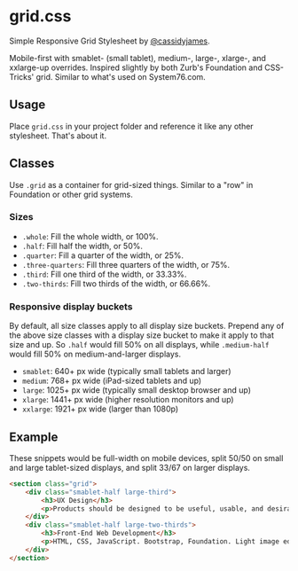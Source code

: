 # grid.css
Simple Responsive Grid Stylesheet by [@cassidyjames](https://github.com/cassidyjames).

Mobile-first with smablet- (small tablet), medium-, large-, xlarge-, and xxlarge-up overrides. Inspired slightly by both Zurb's Foundation and CSS-Tricks' grid. Similar to what's used on System76.com.

## Usage

Place `grid.css` in your project folder and reference it like any other stylesheet. That's about it.

## Classes

Use `.grid` as a container for grid-sized things. Similar to a "row" in Foundation or other grid systems. 

### Sizes

* `.whole`: Fill the whole width, or 100%.
* `.half`: Fill half the width, or 50%.
* `.quarter`: Fill a quarter of the width, or 25%.
* `.three-quarters`: Fill three quarters of the width, or 75%.
* `.third`: Fill one third of the width, or 33.33%.
* `.two-thirds`: Fill two thirds of the width, or 66.66%.

### Responsive display buckets

By default, all size classes apply to all display size buckets. Prepend any of the above size classes with a display size bucket to make it apply to that size and up. So `.half` would fill 50% on all displays, while `.medium-half` would fill 50% on medium-and-larger displays.

* `smablet`: 640+ px wide (typically small tablets and larger)
* `medium`: 768+ px wide (iPad-sized tablets and up)
* `large`: 1025+ px wide (typically small desktop browser and up)
* `xlarge`: 1441+ px wide (higher resolution monitors and up)
* `xxlarge`: 1921+ px wide (larger than 1080p)

## Example

These snippets would be full-width on mobile devices, split 50/50 on small and large tablet-sized displays, and split 33/67 on larger displays.

```html
<section class="grid">
	<div class="smablet-half large-third">
		<h3>UX Design</h3>
		<p>Products should be designed to be useful, usable, and desirable. I help design websites, apps, and services to meet the needs of stakeholders while keeping the design focused on the user and their experience.</p>
	</div>
	<div class="smablet-half large-two-thirds">
		<h3>Front-End Web Development</h3>
		<p>HTML, CSS, JavaScript. Bootstrap, Foundation. Light image editing. Sass, Gulp. I have the skills and experience needed to take a design concept and turn it into a working, responsive, mobile-first website. Whether you have a rough design you want refined and turned into a responsive site or a detailed mockup, I'll work with you to bring it alive.</p>
	</div>
</section>
```
